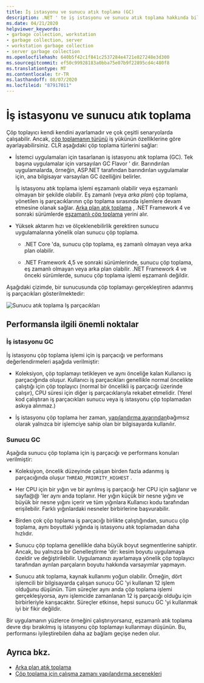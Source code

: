 ```yaml
---
title: İş istasyonu ve sunucu atık toplama (GC)
description: .NET ' te iş istasyonu ve sunucu atık toplama hakkında bilgi edinin.
ms.date: 04/21/2020
helpviewer_keywords:
- garbage collection, workstation
- garbage collection, server
- workstation garbage collection
- server garbage collection
ms.openlocfilehash: 640b5f42c1f841c2537284e4721e827248e3d300
ms.sourcegitcommit: ef50c99928183a0bba75e07b9f22895cd4c480f8
ms.translationtype: MT
ms.contentlocale: tr-TR
ms.lasthandoff: 08/07/2020
ms.locfileid: "87917011"
---
```

# <a name="workstation-and-server-garbage-collection"></a>İş istasyonu ve sunucu atık toplama

Çöp toplayıcı kendi kendini ayarlamadır ve çok çeşitli senaryolarda çalışabilir. Ancak, [çöp toplamanın türünü](../../core/run-time-config/garbage-collector.md#flavors-of-garbage-collection) iş yükünün özelliklerine göre ayarlayabilirsiniz. CLR aşağıdaki çöp toplama türlerini sağlar:

- İstemci uygulamaları için tasarlanan iş istasyonu atık toplama (GC). Tek başına uygulamalar için varsayılan GC Flavor ' dir. Barındırılan uygulamalarda, örneğin, ASP.NET tarafından barındırılan uygulamalar için, ana bilgisayar varsayılan GC özelliğini belirler.

  İş istasyonu atık toplama işlemi eşzamanlı olabilir veya eşzamanlı olmayan bir şekilde olabilir. Eş zamanlı (veya *arka plan*) çöp toplama, yönetilen iş parçacıklarının çöp toplama sırasında işlemlere devam etmesine olanak sağlar. [Arka plan atık toplama](background-gc.md) , .NET Framework 4 ve sonraki sürümlerde [eşzamanlı çöp toplama](background-gc.md#concurrent-garbage-collection) yerini alır.

- Yüksek aktarım hızı ve ölçeklenebilirlik gerektiren sunucu uygulamalarına yönelik olan sunucu çöp toplama.

  - .NET Core 'da, sunucu çöp toplama, eş zamanlı olmayan veya arka plan olabilir.

  - .NET Framework 4,5 ve sonraki sürümlerinde, sunucu çöp toplama, eş zamanlı olmayan veya arka plan olabilir. .NET Framework 4 ve önceki sürümlerde, sunucu çöp toplama işlemi eşzamanlı değildir.

Aşağıdaki çizimde, bir sunucusunda çöp toplamayı gerçekleştiren adanmış iş parçacıkları gösterilmektedir:

![Sunucu atık toplama Iş parçacıkları](media/gc-server.png)

## <a name="performance-considerations"></a>Performansla ilgili önemli noktalar

### <a name="workstation-gc"></a>İş istasyonu GC

İş istasyonu çöp toplama işlemi için iş parçacığı ve performans değerlendirmeleri aşağıda verilmiştir:

- Koleksiyon, çöp toplamayı tetikleyen ve aynı önceliğe kalan Kullanıcı iş parçacığında oluşur. Kullanıcı iş parçacıkları genellikle normal öncelikte çalıştığı için çöp toplayıcı (normal bir öncelikli iş parçacığı üzerinde çalışır), CPU süresi için diğer iş parçacıklarıyla rekabet etmelidir. (Yerel kod çalıştıran iş parçacıkları sunucu veya iş istasyonu çöp toplamadan askıya alınmaz.)

- İş istasyonu çöp toplama her zaman, [yapılandırma ayarından](../../core/run-time-config/garbage-collector.md#workstation-vs-server)bağımsız olarak yalnızca bir işlemciye sahip olan bir bilgisayarda kullanılır.

### <a name="server-gc"></a>Sunucu GC

Aşağıda sunucu çöp toplama için iş parçacığı ve performans konuları verilmiştir:

- Koleksiyon, öncelik düzeyinde çalışan birden fazla adanmış iş parçacığında oluşur `THREAD_PRIORITY_HIGHEST` .

- Her CPU için bir yığın ve bir ayrılmış iş parçacığı her CPU için sağlanır ve sayfa@@ 'ler aynı anda toplanır. Her yığın küçük bir nesne yığını ve büyük bir nesne yığını içerir ve tüm yığınlara Kullanıcı kodu tarafından erişilebilir. Farklı yığınlardaki nesneler birbirlerine başvurabilir.

- Birden çok çöp toplama iş parçacığı birlikte çalıştığından, sunucu çöp toplama, aynı boyuttaki yığında iş istasyonu atık toplamadan daha hızlıdır.

- Sunucu çöp toplama genellikle daha büyük boyut segmentlerine sahiptir. Ancak, bu yalnızca bir Genelleştirme 'dir: kesim boyutu uygulamaya özeldir ve değiştirilebilir. Uygulamanızı ayarlamaya yönelik çöp toplayıcı tarafından ayrılan parçaların boyutu hakkında varsayımlar yapmayın.

- Sunucu atık toplama, kaynak kullanımı yoğun olabilir. Örneğin, dört işlemcili bir bilgisayarda çalışan sunucu GC 'yi kullanan 12 işlem olduğunu düşünün. Tüm süreçler aynı anda çöp toplama işlemi gerçekleşiyorsa, aynı işlemcide zamanlanan 12 iş parçacığı olduğu için birbirleriyle karışacaktır. Süreçler etkinse, hepsi sunucu GC 'yi kullanmak iyi bir fikir değildir.

Bir uygulamanın yüzlerce örneğini çalıştırıyorsanız, eşzamanlı atık toplama devre dışı bırakılmış iş istasyonu çöp toplamayı kullanmayı düşünün. Bu, performansı iyileştirebilen daha az bağlam geçişe neden olur.

## <a name="see-also"></a>Ayrıca bkz.

- [Arka plan atık toplama](background-gc.md)
- [Çöp toplama için çalışma zamanı yapılandırma seçenekleri](../../core/run-time-config/garbage-collector.md)

